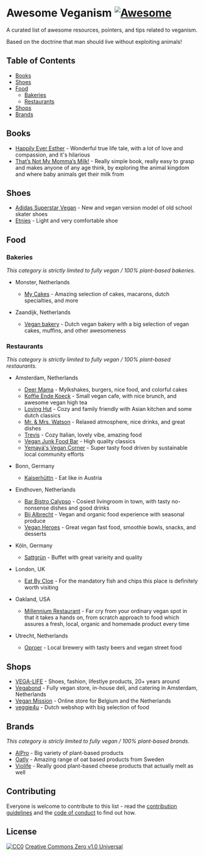 # Awesome Veganism [![Awesome](https://cdn.rawgit.com/sindresorhus/awesome/d7305f38d29fed78fa85652e3a63e154dd8e8829/media/badge.svg)](https://github.com/sindresorhus/awesome)

A curated list of awesome resources, pointers, and tips related to veganism.

Based on the doctrine that man should live without exploiting animals!

## Table of Contents

 - [Books](#books)
 - [Shoes](#shoes)
 - [Food](#food)
   - [Bakeries](#bakeries)
   - [Restaurants](#restaurants)
 - [Shops](#shops)
 - [Brands](#brands)

## Books

 - [Happily Ever Esther](https://www.grandcentralpublishing.com/titles/steve-jenkins/happily-ever-esther/9781538728123/) - Wonderful true life tale, with a lot of love and compassion, and it's hilarious
 - [That’s Not My Momma’s Milk!](https://veganpublishers.com/multimedia-archive/thats-not-my-mommas-milk/) - Really simple book, really easy to grasp and makes anyone of any age think, by exploring the animal kingdom and where baby animals get their milk from

## Shoes

 - [Adidas Superstar Vegan](https://www.adidas.com/us/superstar-vegan-shoes/FW2295.html) - New and vegan version model of old school skater shoes
 - [Etnies](https://www.etnies.com/us/collections/vegan/) - Light and very comfortable shoe

## Food

### Bakeries

*This category is strictly limited to fully vegan / 100% plant-based bakeries.*

 - Monster, Netherlands
   - [My Cakes](https://macarononline-nl.mijndomeinwebwinkel.nl/) - Amazing selection of cakes, macarons, dutch specialties, and more

 - Zaandijk, Netherlands
   - [Vegan bakery](https://www.veganbakery.nl/) - Dutch vegan bakery with a big selection of vegan cakes, muffins, and other awesomeness

### Restaurants

*This category is strictly limited to fully vegan / 100% plant-based restaurants.*

 - Amsterdam, Netherlands
   - [Deer Mama](https://deermama.nl/) - Mylkshakes, burgers, nice food, and colorful cakes
   - [Koffie Ende Koeck](https://koffieendekoeck.nl/) - Small vegan cafe, with nice brunch, and awesome vegan high tea
   - [Loving Hut](https://www.facebook.com/lovinghutamsterdam) - Cozy and family friendly with Asian kitchen and some dutch classics
   - [Mr. & Mrs. Watson](https://watsonsfood.com/) - Relaxed atmosphere, nice drinks, and great dishes
   - [Trevis](https://www.trevisamsterdam.nl/) - Cozy Italian, lovely vibe, amazing food
   - [Vegan Junk Food Bar](https://www.veganjunkfoodbar.com/) - High quality classics
   - [Yemayá's Vegan Corner](https://yemaya.estate/) - Super tasty food driven by sustainable local community efforts

 - Bonn, Germany
   - [Kaiserhüttn](https://kaiserhuettn.com/) - Eat like in Austria
   
 - Eindhoven, Netherlands
   - [Bar Bistro Calypso](https://www.bistrocalypso.nl/) - Cosiest livingroom in town, with tasty no-nonsense dishes and good drinks
   - [Bij Albrecht](https://www.bijalbrecht.nl/) - Vegan and organic food experience with seasonal produce
   - [Vegan Heroes](https://veganheroes.nl/) - Great vegan fast food, smoothie bowls, snacks, and desserts

 - Köln, Germany
   - [Sattgrün](https://www.sattgruen.com/) - Buffet with great varieity and quality 

 - London, UK
   - [Eat By Cloe](https://eatbychloe.com/) - For the mandatory fish and chips this place is definitely worth visiting

 - Oakland, USA
   - [Millennium Restaurant](https://www.millenniumrestaurant.com/) - Far cry from your ordinary vegan spot in that it takes a hands on, from scratch approach to food which assures a fresh, local, organic and homemade product every time
 
 - Utrecht, Netherlands
   - [Oproer](https://www.oproerbrouwerij.nl/) - Local brewery with tasty beers and vegan street food

## Shops

 - [VEGA-LIFE](https://www.vega-life.nl/) - Shoes, fashion, lifestlye products, 20+ years around
 - [Vegabond](https://vegabond.nl/) - Fully vegan store, in-house deli, and catering in Amsterdam, Netherlands
 - [Vegan Mission](https://www.veganmission.nl/) - Online store for Belgium and the Netherlands
 - [veggie4u](https://webshop.veggie4u.nl/) - Dutch webshop with big selection of food

## Brands

*This category is stricly limited to fully vegan / 100% plant-based brands.*

 - [AlPro](https://www.alpro.com/nl/) - Big variety of plant-based products
 - [Oatly](https://www.oatly.com/int/) - Amazing range of oat based products from Sweden
 - [Violife](https://violifefoods.com/) - Really good plant-based cheese products that actually melt as well

## Contributing

Everyone is welcome to contribute to this list - read the [contribution guidelines](CONTRIBUTING.md) and the [code of conduct](CODE_OF_CONDUCT.md) to find out how.

## License

[![CC0](https://mirrors.creativecommons.org/presskit/buttons/88x31/svg/cc-zero.svg)](https://creativecommons.org/publicdomain/zero/1.0/)
[Creative Commons Zero v1.0 Universal](LICENSE.md)
